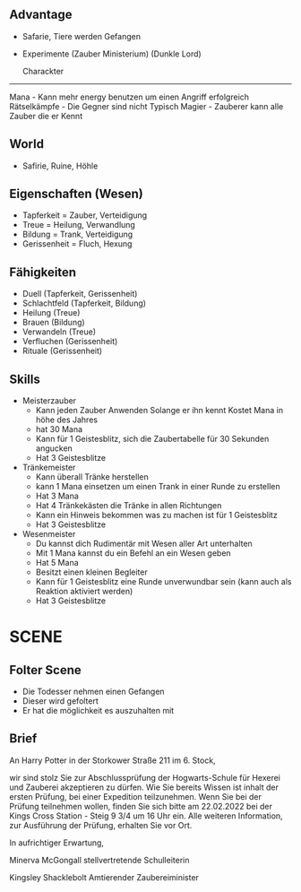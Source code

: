   Advantage 
-------------

- Safarie, Tiere werden Gefangen
- Experimente (Zauber Ministerium) (Dunkle Lord)

  Charackter
--------------
Mana - Kann mehr energy benutzen um einen Angriff erfolgreich
Rätselkämpfe - Die Gegner sind nicht Typisch 
Magier - Zauberer kann alle Zauber die er Kennt

  World
---------

- Safirie, Ruine, Höhle

## Eigenschaften (Wesen)

- Tapferkeit = Zauber, Verteidigung
- Treue = Heilung, Verwandlung
- Bildung = Trank, Verteidigung
- Gerissenheit = Fluch, Hexung

## Fähigkeiten

- Duell (Tapferkeit, Gerissenheit)
- Schlachtfeld (Tapferkeit, Bildung)
- Heilung (Treue)
- Brauen (Bildung)
- Verwandeln (Treue)
- Verfluchen (Gerissenheit)
- Rituale (Gerissenheit)

## Skills

- Meisterzauber 
  - Kann jeden Zauber Anwenden Solange er ihn kennt Kostet Mana in höhe des Jahres 
  - hat 30 Mana
  - Kann für 1 Geistesblitz, sich die Zaubertabelle für 30 Sekunden angucken
  - Hat 3 Geistesblitze
- Tränkemeister 
  - Kann überall Tränke herstellen
  - kann 1 Mana einsetzen um einen Trank in einer Runde zu erstellen 
  - Hat 3 Mana
  - Hat 4 Tränkekästen die Tränke in allen Richtungen 
  - Kann ein Hinweis bekommen was zu machen ist für 1 Geistesblitz
  - Hat 3 Geistesblitze
- Wesenmeister
  - Du kannst dich Rudimentär mit Wesen aller Art unterhalten
  - Mit 1 Mana kannst du ein Befehl an ein Wesen geben
  - Hat 5 Mana
  - Besitzt einen kleinen Begleiter
  - Kann für 1 Geistesblitz eine Runde unverwundbar sein (kann auch als Reaktion aktiviert werden)
  - Hat 3 Geistesblitze

# SCENE

## Folter Scene

- Die Todesser nehmen einen Gefangen
- Dieser wird gefoltert
- Er hat die möglichkeit es auszuhalten mit 

## Brief

An Harry Potter in der Storkower Straße 211 im 6. Stock,

wir sind stolz Sie zur Abschlussprüfung der Hogwarts-Schule für Hexerei und Zauberei akzeptieren zu dürfen.
Wie Sie bereits Wissen ist inhalt der ersten Prüfung, bei einer Expedition teilzunehmen. Wenn Sie bei der Prüfung teilnehmen wollen, finden Sie sich bitte am 22.02.2022 bei der Kings Cross Station - Steig 9 3/4 um 16 Uhr ein.
Alle weiteren Information, zur Ausführung der Prüfung, erhalten Sie vor Ort.

In aufrichtiger Erwartung,

Minerva McGongall
stellvertretende Schulleiterin

Kingsley Shacklebolt
Amtierender Zaubereiminister

